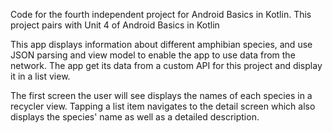 Сode for the fourth independent project for Android Basics in Kotlin. This project pairs
with Unit 4 of Android Basics in Kotlin

This app displays information about different amphibian species, and use JSON parsing and view model to enable the app to use data from the network. The app get its data from a custom API for this project and display it in a list view.

The first screen the user will see displays the names of each species in a recycler view.
Tapping a list item navigates to the detail screen which also displays the species' name as well as a detailed description.
